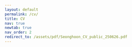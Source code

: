 ```yaml
---
layout: default
permalink: /cv/
title: CV
nav: true
newtab: true
nav_order: 2
redirect_to: /assets/pdf/Seonghoon_CV_public_250626.pdf
---
```

